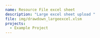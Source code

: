 ```yaml
---
name: Resource File excel sheet
description: "Large excel sheet upload "
file: img/drawdown_largeexcel.xlsm
projects:
  - Example Project
---
```

